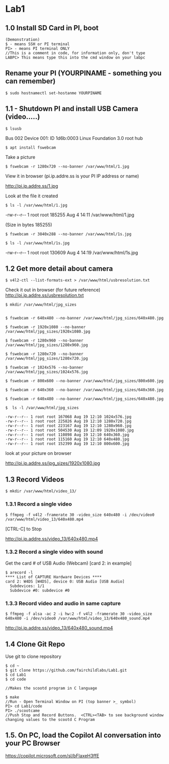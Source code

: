 # Lab1

## 1.0 Install SD Card in PI, boot

```
(Demonstration)
$ - means SSH or PI terminal
PI> - means PI terminal ONLY
//This is a comment in code, for information only, don't type
LABPC> This means type this into the cmd window on your labpc
```

## Rename your PI (YOURPINAME - something you can remember)
``` 
$ sudo hostnamectl set-hostanme YOURPINAME 
```


## 1.1  - Shutdown PI and install USB Camera (video.....)

`$ lsusb`

Bus 002 Device 001: ID 1d6b:0003 Linux Foundation 3.0 root hub

`$ apt install fswebcam`

Take a picture

`$ fswebcam -r 1280x720 --no-banner /var/www/html/1.jpg`

View it in browser (pi.ip.addre.ss is your PI IP address or name)

http://pi.ip.addre.ss/1.jpg  

Look at the file it created 

`$ ls -l /var/www/html/1.jpg`

-rw-r--r-- 1 root root 185255 Aug  4 14:11 /var/www/html/1.jpg

(Size in bytes 185255)


`$ fswebcam -r 3840x288 --no-banner /var/www/html/1s.jpg`

`$ ls -l /var/www/html/1s.jpg`

-rw-r--r-- 1 root root 130609 Aug  4 14:19 /var/www/html/1s.jpg

## 1.2 Get more detail about camera

`$ v4l2-ctl --list-formats-ext > /var/www/html/usbresolution.txt`

Check it out in browser (for future reference)
http://pi.ip.addre.ss/usbresolution.txt

```
$ mkdir /var/www/html/jpg_sizes


$ fswebcam -r 640x480 --no-banner /var/www/html/jpg_sizes/640x480.jpg

$ fswebcam -r 1920x1080 --no-banner /var/www/html/jpg_sizes/1920x1080.jpg

$ fswebcam -r 1280x960 --no-banner /var/www/html/jpg_sizes/1280x960.jpg

$ fswebcam -r 1280x720 --no-banner /var/www/html/jpg_sizes/1280x720.jpg

$ fswebcam -r 1024x576 --no-banner /var/www/html/jpg_sizes/1024x576.jpg

$ fswebcam -r 800x600 --no-banner /var/www/html/jpg_sizes/800x600.jpg

$ fswebcam -r 640x360 --no-banner /var/www/html/jpg_sizes/640x360.jpg

$ fswebcam -r 640x480 --no-banner /var/www/html/jpg_sizes/640x480.jpg

$  ls -l /var/www/html/jpg_sizes

-rw-r--r-- 1 root root 167068 Aug 19 12:10 1024x576.jpg
-rw-r--r-- 1 root root 225826 Aug 19 12:10 1280x720.jpg
-rw-r--r-- 1 root root 223167 Aug 19 12:10 1280x960.jpg
-rw-r--r-- 1 root root 504530 Aug 19 12:09 1920x1080.jpg
-rw-r--r-- 1 root root 110898 Aug 19 12:10 640x360.jpg
-rw-r--r-- 1 root root 115160 Aug 19 12:10 640x480.jpg
-rw-r--r-- 1 root root 152399 Aug 19 12:10 800x600.jpg

```

look at your picture on browser

http://pi.ip.addre.ss/jpg_sizes/1920x1080.jpg


## 1.3 Record Videos

`$ mkdir /var/www/html/video_13/`


### 1.3.1 Record a single video
`$ ffmpeg -f v4l2 -framerate 30 -video_size 640x480 -i /dev/video0 /var/www/html/video_13/640x480.mp4`

[CTRL-C] to Stop

http://pi.ip.addre.ss/video_13/640x480.mp4

### 1.3.2 Record a single video with sound

Get the card # of USB Audio (Webcam) [card 2: in example]
```
$ arecord -l
**** List of CAPTURE Hardware Devices ****
card 2: W4DS [W4DS], device 0: USB Audio [USB Audio]
  Subdevices: 1/1
  Subdevice #0: subdevice #0
```

### 1.3.3 Record video and audio in same capture

`$ ffmpeg -f alsa -ac 2 -i hw:2 -f v4l2 -framerate 30 -video_size 640x480 -i /dev/video0 /var/www/html/video_13/640x480_sound.mp4`

http://pi.ip.addre.ss/video_13/640x480_sound.mp4

## 1.4 Clone Git Repo

Use git to clone repository
```
$ cd ~
$ git clone https://github.com/fairchildlabs/Lab1.git
$ cd Lab1
$ cd code

//Makes the scootd program in C language

$ make
//Run - Open Terminal Window on PI (top banner >_ symbol)
PI> cd Lab1/code
PI> ./scootcame
//Push Stop and Record Buttons.  <CTRL><TAB> to see background window changing values to the scootd C Program

```
## 1.5. On PC, load the Copilot AI conversation into your PC Browser

https://copilot.microsoft.com/sl/bFlaxeH3ffE


